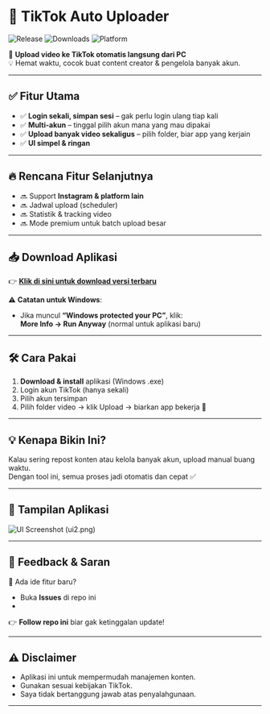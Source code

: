 # 🚀 TikTok Auto Uploader
![Release](https://img.shields.io/github/v/release/USERNAME/REPO?style=flat-square)
![Downloads](https://img.shields.io/github/downloads/MuhWldns/uplodia-app/total?style=flat-square)
![Platform](https://img.shields.io/badge/platform-Windows-blue?style=flat-square)

📌 **Upload video ke TikTok otomatis langsung dari PC**  
💡 Hemat waktu, cocok buat content creator & pengelola banyak akun.

---

## ✅ Fitur Utama
- ✅ **Login sekali, simpan sesi** – gak perlu login ulang tiap kali
- ✅ **Multi-akun** – tinggal pilih akun mana yang mau dipakai
- ✅ **Upload banyak video sekaligus** – pilih folder, biar app yang kerjain
- ✅ **UI simpel & ringan**

---

## 🔥 Rencana Fitur Selanjutnya
- 🔜 Support **Instagram & platform lain**
- 🔜 Jadwal upload (scheduler)
- 🔜 Statistik & tracking video
- 🔜 Mode premium untuk batch upload besar

---

## 📥 Download Aplikasi
👉 **[Klik di sini untuk download versi terbaru](https://github.com/MuhWldns/uplodia-app/releases/latest)**

⚠ **Catatan untuk Windows**:
- Jika muncul **“Windows protected your PC”**, klik:  
  **More Info → Run Anyway** (normal untuk aplikasi baru)

---

## 🛠 Cara Pakai
1. **Download & install** aplikasi (Windows .exe)
2. Login akun TikTok (hanya sekali)
3. Pilih akun tersimpan
4. Pilih folder video → klik Upload → biarkan app bekerja 🚀

---

## 💡 Kenapa Bikin Ini?
Kalau sering repost konten atau kelola banyak akun, upload manual buang waktu.  
Dengan tool ini, semua proses jadi otomatis dan cepat ✅

---

## 📸 Tampilan Aplikasi
![UI Screenshot](ui1.png ) (ui2.png)


---

## 🤝 Feedback & Saran
💬 Ada ide fitur baru?  
- Buka **Issues** di repo ini  
- 

👉 **Follow repo ini** biar gak ketinggalan update!

---

## ⚠ Disclaimer
- Aplikasi ini untuk mempermudah manajemen konten.
- Gunakan sesuai kebijakan TikTok.
- Saya tidak bertanggung jawab atas penyalahgunaan.

---
